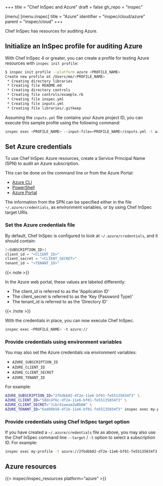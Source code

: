 +++
title = "Chef InSpec and Azure"
draft = false
gh_repo = "inspec"

[menu]
  [menu.inspec]
    title = "Azure"
    identifier = "inspec/cloud/azure"
    parent = "inspec/cloud"
+++

Chef InSpec has resources for auditing Azure.

## Initialize an InSpec profile for auditing Azure

With Chef InSpec 4 or greater, you can create a profile for testing Azure resources with `inspec init profile`:

```bash
$ inspec init profile --platform azure <PROFILE_NAME>
Create new profile at /Users/me/<PROFILE_NAME>
 * Creating directory libraries
 * Creating file README.md
 * Creating directory controls
 * Creating file controls/example.rb
 * Creating file inspec.yml
 * Creating file inputs.yml
 * Creating file libraries/.gitkeep
```

Assuming the `inputs.yml` file contains your Azure project ID, you can execute this sample profile using the following command:

```bash
inspec exec <PROFILE_NAME> --input-file=<PROFILE_NAME>/inputs.yml -t azure://
```

## Set Azure credentials

To use Chef InSpec Azure resources, create a Service Principal Name (SPN) to audit an Azure subscription.

This can be done on the command line or from the Azure Portal:

- [Azure CLI](https://docs.microsoft.com/en-us/azure/azure-resource-manager/resource-group-authenticate-service-principal-cli)
- [PowerShell](https://docs.microsoft.com/en-us/azure/azure-resource-manager/resource-group-authenticate-service-principal)
- [Azure Portal](https://docs.microsoft.com/en-us/azure/azure-resource-manager/resource-group-create-service-principal-portal)

The information from the SPN can be specified either in the file `~/.azure/credentials`, as environment variables, or by using Chef InSpec target URIs.

### Set the Azure credentials file

By default, Chef InSpec is configured to look at `~/.azure/credentials`, and it should contain:

```powershell
[<SUBSCRIPTION_ID>]
client_id = "<CLIENT_ID>"
client_secret = "<CLIENT_SECRET>"
tenant_id = "<TENANT_ID>"
```

{{< note >}}

In the Azure web portal, these values are labeled differently:

- The client_id is referred to as the 'Application ID'
- The client_secret is referred to as the 'Key (Password Type)'
- The tenant_id is referred to as the 'Directory ID'

{{< /note >}}

With the credentials in place, you can now execute Chef InSpec.

```bash
inspec exec <PROFILE_NAME> -t azure://
```

### Provide credentials using environment variables

You may also set the Azure credentials via environment variables:

- `AZURE_SUBSCRIPTION_ID`
- `AZURE_CLIENT_ID`
- `AZURE_CLIENT_SECRET`
- `AZURE_TENANT_ID`

For example:

```bash
AZURE_SUBSCRIPTION_ID="2fbdbb02-df2e-11e6-bf01-fe55135034f3" \
AZURE_CLIENT_ID="58dc4f6c-df2e-11e6-bf01-fe55135034f3" \
AZURE_CLIENT_SECRET="Jibr4iwwaaZwBb6W" \
AZURE_TENANT_ID="6ad89b58-df2e-11e6-bf01-fe55135034f3" inspec exec my-profile -t azure://
```

### Provide credentials using Chef InSpec target option

If you have created a `~/.azure/credentials` file as above, you may also use the Chef InSpec command line `--target` / `-t` option to select a subscription ID.  For example:

```bash
inspec exec my-profile -t azure://2fbdbb02-df2e-11e6-bf01-fe55135034f3
```

## Azure resources

{{< inspec/inspec_resources platform="azure" >}}
